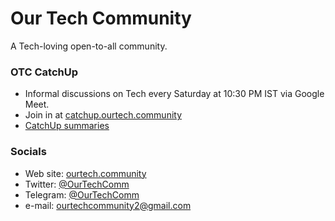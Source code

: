 # Our Tech Community

A Tech-loving open-to-all community.

### OTC CatchUp

- Informal discussions on Tech every Saturday at 10:30 PM IST via Google Meet.
- Join in at [catchup.ourtech.community](https://catchup.ourtech.community)
- [CatchUp summaries](https://twitter.com/OurTechComm)

### Socials

- Web site: [ourtech.community](https://ourtech.community)
- Twitter: [@OurTechComm](https://twitter.com/OurTechComm)
- Telegram: [@OurTechComm](https://t.me/OurTechComm)
- e-mail: [ourtechcommunity2@gmail.com](mailto:ourtechcommunity2@gmail.com)
